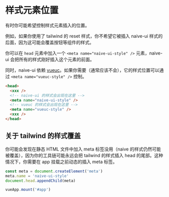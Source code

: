 # 样式元素位置

有时你可能希望控制样式元素插入的位置。

例如，如果你使用了 tailwind 的 reset 样式，你不希望它被插入 naive-ui 样式的后面，因为这可能会覆盖按钮等组件的样式。

你可以在 `head` 元素中加入一个 `<meta name="naive-ui-style" />` 元素，naive-ui 会把所有的样式刚好插入这个元素的前面。

同时，naive-ui 依赖 [vueuc](https://github.com/07akioni/vueuc)。如果你需要（通常应该不会），它的样式位置可以通过 `<meta name="vueuc-style" />` 控制。

```html
<head>
  <xxx />
  <!-- naive-ui 的样式会出现在这里 -->
  <meta name="naive-ui-style" />
  <!-- vueuc 的样式会出现在这里 -->
  <meta name="vueuc-style" />
  <xxx />
</head>
```

## 关于 tailwind 的样式覆盖

你可能会发现在静态 HTML 文件中加入 meta 标签没用（naive 的样式仍然可能被覆盖），因为你的工具链可能永远会把 tailwind 的样式插入 head 的尾部。这种情况下，你需要在 app 挂载之前动态的插入 meta 标签。

```ts
const meta = document.createElement('meta')
meta.name = 'naive-ui-style'
document.head.appendChild(meta)

vueApp.mount('#app')
```
